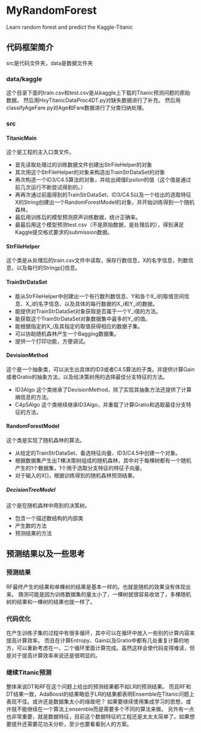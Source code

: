# MyRandomForest
Learn random forest and predict the Kaggle-Titanic

## 代码框架简介
src是代码文件夹，data是数据文件夹
### data/kaggle
这个目录下面的train.csv和test.csv是从kaggle上下载的Titanic预测问题的原始数据。
然后用HxyTitanicDataProc4DT.py对缺失数据进行了补充。
然后用classifyAgeFare.py对Age和Fare数据进行了分类归纳处理。
### src
#### TitanicMain
这个是工程的主入口类文件。
- 首先读取处理过的训练数据文件创建出StrFileHelper的对象
- 其次用这个StrFileHelper的对象来构造出TrainStrDataSet的对象
- 再次构造一个ID3/C4.5算法的对象，并给出阈值Epsilon的值（这个值是通过前几次运行不断尝试得到的。）
- 再再次通过前面得到的TrainStrDataSet、ID3/C4.5以及一个给出的选取特征X的String创建出一个RandomForestModel的对象，并开始训练得到一个随机森林。
- 最后用训练后的模型预测原声训练数据，统计正确率。
- 最最后用这个模型预测test.csv（不是原始数据，是处理后的），得到满足Kaggle提交格式要求的submission数据。
#### StrFileHelper
这个类是从处理后的train.csv文件中读取，保存行数信息，X的名字信息，列数信息，以及每行的Stringp[]信息。
#### TrainStrDataSet
- 能从StrFileHelper中创建出一个有行数列数信息、Y和各个X_i的取值空间信息、X_i的名字信息、以及具体的每行数据的X_i和Y_i的数据。
- 能提供对TrainStrDataSet对象获取是否属于一个Y_i值的方法。
- 能获取这个TrainStrDataSet对象数据集中最多的Y_i的值。
- 能根据指定的X_i及其指定的取值获得相应的数据子集。
- 可以协助随机森林产生一个Bagging数据集。
- 提供一个打印功能，方便调试。
#### DevisionMethod
这个是一个抽象类，可以派生出具体的ID3或者C4.5算法的子类。并提供计算Gain或者Gratio的抽象方法，以及给决策树用的选择最佳分支特征的方法。
- ID3Algo
这个类继承了DevisionMethod，除了实现其抽象方法还提供了计算熵信息的方法。
- C4p5Algo
这个类继续继承ID3Algo，并重载了计算Gratio和选取最佳分支特征的方法。
#### RandomForestModel
这个类是实现了随机森林的算法。
- 从给定的TrainStrDataSet、备选特征向量、ID3/C4.5中创建一个对象。
- 根据数据集产生出T棵决策树组成的随机森林，其中对于每棵树都有一个随机产生的1个数据集，1个用于选取分支特征的特征子向量。
- 对于输入的X[]，根据训练得到的随机森林预测结果。
##### DecisionTreeModel
这个是在随机森林中用到的决策树。
- 包含一个描述数结构的内部类
- 产生数的方法
- 预测结果的方法

## 预测结果以及一些思考
### 预测结果
RF最终产生的结果和单棵树的结果是基本一样的。也就是随机的效果没有体现出来。
猜测可能是因为训练数据集的量太小了，一棵树就很容易收敛了，多棵随机树的结果和一棵树的结果也就一样了。
### 代码优化
在产生训练子集的过程中有很多循环，其中可以在循环中放入一些别的计算内容来提高计算效率。
而且在计算Entropy、Gain以及Gratio中都有几处重复计算的地方，可以重新考虑在一、二个循环里面计算完成。虽然这样会使代码变得难读，但是对于提高计算效率来说还是很明显的。
### 继续Titanic预测
整体来说DT和RF在这个问题上给出的预测结果都不如LR的预测结果。
而且RF和DT结果一致，AdaBoost的结果略低于LR的结果都表明Ensemble在Titanic问题上表现不佳。或许还是数据集太小的缘故吧？
如果要继续使用集成学习的思想，或许就不能继续在一个算法上ensemble而是需要多个不同的算法来做。
另外有一点也非常重要，就是数据特征，目前这个数据特征的工程还是太太太简单了。如果想要提升还需要花功夫分析，至少也要看看别人的方案。
